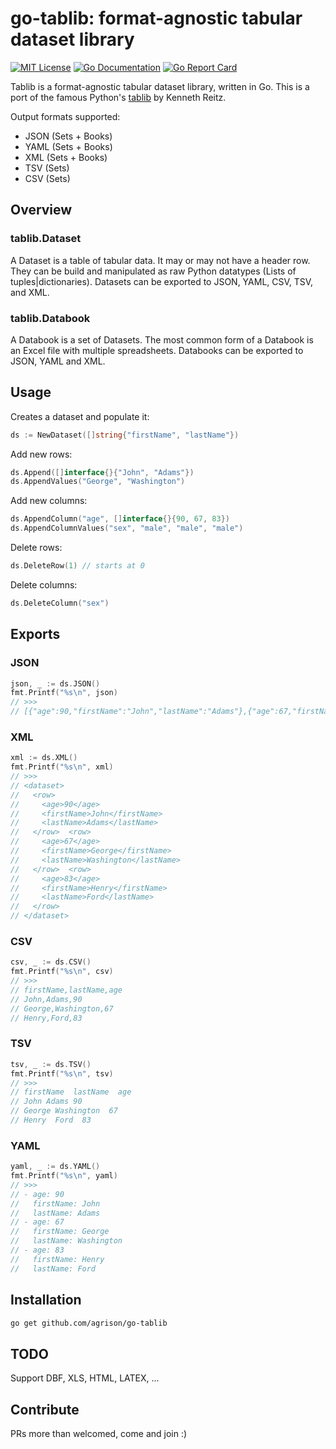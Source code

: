 # go-tablib: format-agnostic tabular dataset library

[![MIT License](http://img.shields.io/badge/license-MIT-blue.svg?style=flat-square)][license]
[![Go Documentation](http://img.shields.io/badge/go-documentation-blue.svg?style=flat-square)][godocs]
[![Go Report Card](https://goreportcard.com/badge/github.com/agrison/go-commons-lang)][goreportcard]

[license]: https://github.com/agrison/go-tablib/blob/master/LICENSE
[godocs]: https://godoc.org/github.com/agrison/go-tablib
[goreportcard]: https://goreportcard.com/report/github.com/agrison/go-tablib

Tablib is a format-agnostic tabular dataset library, written in Go.
This is a port of the famous Python's [tablib](https://github.com/kennethreitz/tablib) by Kenneth Reitz.

Output formats supported:

* JSON (Sets + Books)
* YAML (Sets + Books)
* XML (Sets + Books)
* TSV (Sets)
* CSV (Sets)

## Overview

### tablib.Dataset
A Dataset is a table of tabular data. It may or may not have a header row. They can be build and manipulated as raw Python datatypes (Lists of tuples|dictionaries). Datasets can be exported to JSON, YAML, CSV, TSV, and XML.

### tablib.Databook
A Databook is a set of Datasets. The most common form of a Databook is an Excel file with multiple spreadsheets. Databooks can be exported to JSON, YAML and XML.

## Usage

Creates a dataset and populate it:

```go
ds := NewDataset([]string{"firstName", "lastName"})
```

Add new rows:
```go
ds.Append([]interface{}{"John", "Adams"})
ds.AppendValues("George", "Washington")
```

Add new columns:
```go
ds.AppendColumn("age", []interface{}{90, 67, 83})
ds.AppendColumnValues("sex", "male", "male", "male")
```

Delete rows:
```go
ds.DeleteRow(1) // starts at 0
```

Delete columns:
```go
ds.DeleteColumn("sex")
```

## Exports

### JSON
```go
json, _ := ds.JSON()
fmt.Printf("%s\n", json)
// >>>
// [{"age":90,"firstName":"John","lastName":"Adams"},{"age":67,"firstName":"George","lastName":"Washington"},{"age":83,"firstName":"Henry","lastName":"Ford"}]
```

### XML
```go
xml := ds.XML()
fmt.Printf("%s\n", xml)
// >>>
// <dataset>
//   <row>
//     <age>90</age>
//     <firstName>John</firstName>
//     <lastName>Adams</lastName>
//   </row>  <row>
//     <age>67</age>
//     <firstName>George</firstName>
//     <lastName>Washington</lastName>
//   </row>  <row>
//     <age>83</age>
//     <firstName>Henry</firstName>
//     <lastName>Ford</lastName>
//   </row>
// </dataset>
```

### CSV
```go
csv, _ := ds.CSV()
fmt.Printf("%s\n", csv)
// >>>
// firstName,lastName,age
// John,Adams,90
// George,Washington,67
// Henry,Ford,83
```

### TSV
```go
tsv, _ := ds.TSV()
fmt.Printf("%s\n", tsv)
// >>>
// firstName  lastName  age
// John Adams 90
// George Washington  67
// Henry  Ford  83
```

### YAML
```go
yaml, _ := ds.YAML()
fmt.Printf("%s\n", yaml)
// >>>
// - age: 90
//   firstName: John
//   lastName: Adams
// - age: 67
//   firstName: George
//   lastName: Washington
// - age: 83
//   firstName: Henry
//   lastName: Ford
```

## Installation

```bash
go get github.com/agrison/go-tablib
```

## TODO

Support DBF, XLS, HTML, LATEX, ...

## Contribute
PRs more than welcomed, come and join :)
